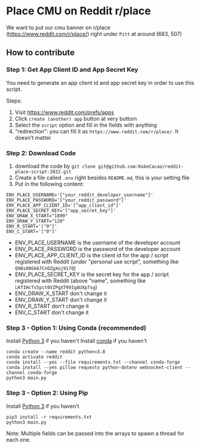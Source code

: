 # Place CMU on Reddit r/place

We want to put our cmu banner on r/place (https://www.reddit.com/r/place/) right under `Pitt` at around (683, 507)

## How to contribute

### Step 1: Get App Client ID and App Secret Key

You need to generate an app client id and app secret key in order to use this script.

Steps:

1. Visit https://www.reddit.com/prefs/apps
2. Click `create (another) app` button at very bottom 
3. Select the `script` option and fill in the fields with anything
4. "redirection": you can fill it as `https://www.reddit.com/r/place/`. It doesn't matter


### Step 2: Download Code
1. download the code by `git clone git@github.com:KokeCacao/reddit-place-script-2022.git`
2. Create a file called `.env` right besides `README.md`, this is your setting file
3. Put in the following content:

```text
ENV_PLACE_USERNAME='["your_reddit_developer_username"]'
ENV_PLACE_PASSWORD='["your_reddit_password"]'
ENV_PLACE_APP_CLIENT_ID='["app_client_id"]'
ENV_PLACE_SECRET_KEY='["app_secret_key"]'
ENV_DRAW_X_START="1899"
ENV_DRAW_Y_START="120"
ENV_R_START='["0"]'
ENV_C_START='["0"]'
```

- ENV_PLACE_USERNAME is the username of the developer account
- ENV_PLACE_PASSWORD is the password of the developer account
- ENV_PLACE_APP_CLIENT_ID is the client id for the app / script registered with Reddit (under "personal use script", something like `Q98s00Gkb7CnOZgXoj917Q`)
- ENV_PLACE_SECRET_KEY is the secret key for the app / script registered with Reddit (above "name", something like `LKfIHcTs5pct0VZPgXT99IgAUXpTsg`)
- ENV_DRAW_X_START don't change it
- ENV_DRAW_Y_START don't change it
- ENV_R_START don't change it
- ENV_C_START don't change it


### Step 3 - Option 1: Using Conda (recommended)
Install [Python 3](https://www.python.org/downloads/) if you haven't
Install [conda](https://docs.conda.io/en/latest/miniconda.html) if you haven't

```shell
conda create --name reddit python=3.8
conda activate reddit
conda install --yes --file requirements.txt --channel conda-forge
conda install --yes pillow requests python-dotenv websocket-client --channel conda-forge
python3 main.py
```

### Step 3 - Option 2: Using Pip
Install [Python 3](https://www.python.org/downloads/) if you haven't

```shell
pip3 install -r requirements.txt
python3 main.py
```

Note: Multiple fields can be passed into the arrays to spawn a thread for each one.

